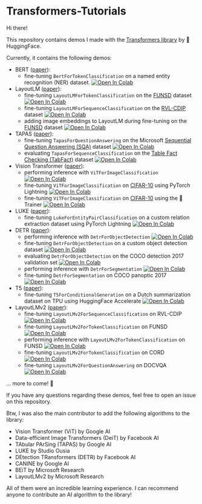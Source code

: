 # Transformers-Tutorials

Hi there!

This repository contains demos I made with the [Transformers library](https://github.com/huggingface/transformers) by 🤗 HuggingFace.

Currently, it contains the following demos:
* BERT ([paper](https://arxiv.org/abs/1810.04805)): 
  - fine-tuning `BertForTokenClassification` on a named entity recognition (NER) dataset. [![Open In Colab](https://colab.research.google.com/assets/colab-badge.svg)](https://colab.research.google.com/github/NielsRogge/Transformers-Tutorials/blob/master/BERT/Custom_Named_Entity_Recognition_with_BERT_only_first_wordpiece.ipynb)
* LayoutLM ([paper](https://arxiv.org/abs/1912.13318)): 
  - fine-tuning `LayoutLMForTokenClassification` on the [FUNSD](https://guillaumejaume.github.io/FUNSD/) dataset [![Open In Colab](https://colab.research.google.com/assets/colab-badge.svg)](https://colab.research.google.com/github/NielsRogge/Transformers-Tutorials/blob/master/LayoutLM/Fine_tuning_LayoutLMForTokenClassification_on_FUNSD.ipynb)
  - fine-tuning `LayoutLMForSequenceClassification` on the [RVL-CDIP](https://www.cs.cmu.edu/~aharley/rvl-cdip/) dataset [![Open In Colab](https://colab.research.google.com/assets/colab-badge.svg)](https://colab.research.google.com/github/NielsRogge/Transformers-Tutorials/blob/master/LayoutLM/Fine_tuning_LayoutLMForSequenceClassification_on_RVL_CDIP.ipynb)
  - adding image embeddings to LayoutLM during fine-tuning on the [FUNSD](https://guillaumejaume.github.io/FUNSD/) dataset [![Open In Colab](https://colab.research.google.com/assets/colab-badge.svg)](https://colab.research.google.com/github/NielsRogge/Transformers-Tutorials/blob/master/LayoutLM/Add_image_embeddings_to_LayoutLM.ipynb)
* TAPAS ([paper](https://arxiv.org/abs/2004.02349)):  
  - fine-tuning `TapasForQuestionAnswering` on the Microsoft [Sequential Question Answering (SQA)](https://www.microsoft.com/en-us/download/details.aspx?id=54253) dataset [![Open In Colab](https://colab.research.google.com/assets/colab-badge.svg)](https://colab.research.google.com/github/NielsRogge/Transformers-Tutorials/blob/master/TAPAS/Fine_tuning_TapasForQuestionAnswering_on_SQA.ipynb)
  - evaluating `TapasForSequenceClassification` on the [Table Fact Checking (TabFact)](https://tabfact.github.io/) dataset [![Open In Colab](https://colab.research.google.com/assets/colab-badge.svg)](https://colab.research.google.com/github/NielsRogge/Transformers-Tutorials/blob/master/TAPAS/Evaluating_TAPAS_on_the_Tabfact_test_set.ipynb)
* Vision Transformer ([paper](https://arxiv.org/abs/2010.11929)):
  - performing inference with `ViTForImageClassification` [![Open In Colab](https://colab.research.google.com/assets/colab-badge.svg)](https://colab.research.google.com/github/NielsRogge/Transformers-Tutorials/blob/master/VisionTransformer/Quick_demo_of_HuggingFace_version_of_Vision_Transformer_inference.ipynb)
  - fine-tuning `ViTForImageClassification` on [CIFAR-10](https://www.cs.toronto.edu/~kriz/cifar.html) using PyTorch Lightning [![Open In Colab](https://colab.research.google.com/assets/colab-badge.svg)](https://colab.research.google.com/github/NielsRogge/Transformers-Tutorials/blob/master/VisionTransformer/Fine_tuning_the_Vision_Transformer_on_CIFAR_10_with_PyTorch_Lightning.ipynb)
  - fine-tuning `ViTForImageClassification` on [CIFAR-10](https://www.cs.toronto.edu/~kriz/cifar.html) using the 🤗 Trainer [![Open In Colab](https://colab.research.google.com/assets/colab-badge.svg)](https://colab.research.google.com/github/NielsRogge/Transformers-Tutorials/blob/master/VisionTransformer/Fine_tuning_the_Vision_Transformer_on_CIFAR_10_with_the_%F0%9F%A4%97_Trainer.ipynb)
* LUKE ([paper](https://arxiv.org/abs/2010.01057)):
  - fine-tuning `LukeForEntityPairClassification` on a custom relation extraction dataset using PyTorch Lightning [![Open In Colab](https://colab.research.google.com/assets/colab-badge.svg)](https://colab.research.google.com/github/NielsRogge/Transformers-Tutorials/blob/master/LUKE/Supervised_relation_extraction_with_LukeForEntityPairClassification.ipynb)
* DETR ([paper](https://arxiv.org/abs/2005.12872)):
  - performing inference with `DetrForObjectDetection` [![Open In Colab](https://colab.research.google.com/assets/colab-badge.svg)](https://colab.research.google.com/github/NielsRogge/Transformers-Tutorials/blob/master/DETR/DETR_minimal_example_(with_DetrFeatureExtractor).ipynb)
  - fine-tuning `DetrForObjectDetection` on a custom object detection dataset [![Open In Colab](https://colab.research.google.com/assets/colab-badge.svg)](https://colab.research.google.com/github/NielsRogge/Transformers-Tutorials/blob/master/DETR/Fine_tuning_DetrForObjectDetection_on_custom_dataset_(balloon).ipynb)
  - evaluating `DetrForObjectDetection` on the COCO detection 2017 validation set [![Open In Colab](https://colab.research.google.com/assets/colab-badge.svg)](https://colab.research.google.com/github/NielsRogge/Transformers-Tutorials/blob/master/DETR/Evaluating_DETR_on_COCO_validation_2017.ipynb)
  - performing inference with `DetrForSegmentation` [![Open In Colab](https://colab.research.google.com/assets/colab-badge.svg)](https://colab.research.google.com/github/NielsRogge/Transformers-Tutorials/blob/master/DETR/DETR_panoptic_segmentation_minimal_example_(with_DetrFeatureExtractor).ipynb)
  - fine-tuning `DetrForSegmentation` on COCO panoptic 2017 [![Open In Colab](https://colab.research.google.com/assets/colab-badge.svg)](https://colab.research.google.com/github/NielsRogge/Transformers-Tutorials/blob/master/DETR/Fine_tuning_DetrForSegmentation_on_custom_dataset_end_to_end_approach.ipynb)
* T5 ([paper](https://arxiv.org/abs/1910.10683)):
  - fine-tuning `T5ForConditionalGeneration` on a Dutch summarization dataset on TPU using HuggingFace Accelerate [![Open In Colab](https://colab.research.google.com/assets/colab-badge.svg)](https://colab.research.google.com/github/NielsRogge/Transformers-Tutorials/tree/master/T5)
* LayoutLMv2 ([paper](https://arxiv.org/abs/2012.14740)):
  - fine-tuning `LayoutLMv2ForSequenceClassification` on RVL-CDIP [![Open In Colab](https://colab.research.google.com/assets/colab-badge.svg)](https://colab.research.google.com/github/NielsRogge/Transformers-Tutorials/blob/master/LayoutLMv2/RVL-CDIP/Fine_tuning_LayoutLMv2ForSequenceClassification_on_RVL_CDIP.ipynb)
  - fine-tuning `LayoutLMv2ForTokenClassification` on FUNSD [![Open In Colab](https://colab.research.google.com/assets/colab-badge.svg)](https://colab.research.google.com/github/NielsRogge/Transformers-Tutorials/blob/master/LayoutLMv2/FUNSD/Fine_tuning_LayoutLMv2ForTokenClassification_on_FUNSD.ipynb)
  - performing inference with `LayoutLMv2ForTokenClassification` on FUNSD [![Open In Colab](https://colab.research.google.com/assets/colab-badge.svg)](https://github.com/NielsRogge/Transformers-Tutorials/blob/master/LayoutLMv2/FUNSD/Inference_with_LayoutLMv2ForTokenClassification.ipynb)
  - fine-tuning `LayoutLMv2ForTokenClassification` on CORD [![Open In Colab](https://colab.research.google.com/assets/colab-badge.svg)](https://colab.research.google.com/github/NielsRogge/Transformers-Tutorials/blob/master/LayoutLMv2/CORD/Fine_tuning_LayoutLMv2ForTokenClassification_on_CORD.ipynb)
  - fine-tuning `LayoutLMv2ForQuestionAnswering` on DOCVQA [![Open In Colab](https://colab.research.google.com/assets/colab-badge.svg)](https://colab.research.google.com/github/NielsRogge/Transformers-Tutorials/blob/master/LayoutLMv2/DocVQA/Fine_tuning_LayoutLMv2ForQuestionAnswering_on_DocVQA.ipynb)

... more to come! 🤗 

If you have any questions regarding these demos, feel free to open an issue on this repository.

Btw, I was also the main contributor to add the following algorithms to the library:
- Vision Transformer (ViT) by Google AI
- Data-efficient Image Transformers (DeiT) by Facebook AI
- TAbular PArSing (TAPAS) by Google AI
- LUKE by Studio Ousia
- DEtection TRansformers (DETR) by Facebook AI
- CANINE by Google AI
- BEiT by Microsoft Research 
- LayoutLMv2 by Microsoft Research 

All of them were an incredible learning experience. I can recommend anyone to contribute an AI algorithm to the library!
